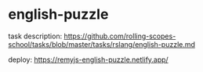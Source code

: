 # english-puzzle

task description: https://github.com/rolling-scopes-school/tasks/blob/master/tasks/rslang/english-puzzle.md

deploy: https://remyjs-english-puzzle.netlify.app/